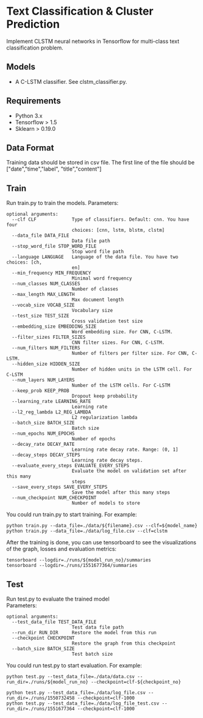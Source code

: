 # Text Classification & Cluster Prediction
Implement CLSTM neural networks in Tensorflow for multi-class text classification problem.

## Models
* A C-LSTM classifier. See clstm_classifier.py.

## Requirements  
* Python 3.x  
* Tensorflow > 1.5
* Sklearn > 0.19.0  

## Data Format
Training data should be stored in csv file. The first line of the file should be ["date","time","label", "title","content"]

## Train
Run train.py to train the models.
Parameters:
```
optional arguments:
  --clf CLF             Type of classifiers. Default: cnn. You have four
                        choices: [cnn, lstm, blstm, clstm]
  --data_file DATA_FILE
                        Data file path
  --stop_word_file STOP_WORD_FILE
                        Stop word file path
  --language LANGUAGE   Language of the data file. You have two choices: [ch,
                        en]
  --min_frequency MIN_FREQUENCY
                        Minimal word frequency
  --num_classes NUM_CLASSES
                        Number of classes
  --max_length MAX_LENGTH
                        Max document length
  --vocab_size VOCAB_SIZE
                        Vocabulary size
  --test_size TEST_SIZE
                        Cross validation test size
  --embedding_size EMBEDDING_SIZE
                        Word embedding size. For CNN, C-LSTM.
  --filter_sizes FILTER_SIZES
                        CNN filter sizes. For CNN, C-LSTM.
  --num_filters NUM_FILTERS
                        Number of filters per filter size. For CNN, C-LSTM.
  --hidden_size HIDDEN_SIZE
                        Number of hidden units in the LSTM cell. For C-LSTM
  --num_layers NUM_LAYERS
                        Number of the LSTM cells. For C-LSTM
  --keep_prob KEEP_PROB
                        Dropout keep probability
  --learning_rate LEARNING_RATE
                        Learning rate
  --l2_reg_lambda L2_REG_LAMBDA
                        L2 regularization lambda
  --batch_size BATCH_SIZE
                        Batch size
  --num_epochs NUM_EPOCHS
                        Number of epochs
  --decay_rate DECAY_RATE
                        Learning rate decay rate. Range: (0, 1]
  --decay_steps DECAY_STEPS
                        Learning rate decay steps.
  --evaluate_every_steps EVALUATE_EVERY_STEPS
                        Evaluate the model on validation set after this many
                        steps
  --save_every_steps SAVE_EVERY_STEPS
                        Save the model after this many steps
  --num_checkpoint NUM_CHECKPOINT
                        Number of models to store
```
You could run train.py to start training. For example:
```
python train.py --data_file=./data/${filename}.csv --clf=${model_name}
python train.py --data_file=./data/log_file.csv --clf=clstm
```

After the training is done, you can use tensorboard to see the visualizations of the graph, losses and evaluation metrics:  

```
tensorboard --logdir=./runs/${model_run_no}/summaries
tensorboard --logdir=./runs/1551677364/summaries
```

## Test 
Run test.py to evaluate the trained model  
Parameters: 
```
optional arguments:
  --test_data_file TEST_DATA_FILE
                        Test data file path
  --run_dir RUN_DIR     Restore the model from this run
  --checkpoint CHECKPOINT
                        Restore the graph from this checkpoint
  --batch_size BATCH_SIZE
                        Test batch size
```
You could run test.py to start evaluation. For example:
```
python test.py --test_data_file=./data/data.csv --run_dir=./runs/${model_run_no} --checkpoint=clf-${checkpoint_no}

python test.py --test_data_file=./data/log_file.csv --run_dir=./runs/1550732458 --checkpoint=clf-1000
python test.py --test_data_file=./data/log_file_test.csv --run_dir=./runs/1551677364 --checkpoint=clf-1000

```
